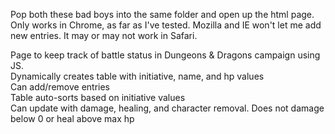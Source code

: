 Pop both these bad boys into the same folder and open up the html page.
Only works in Chrome, as far as I've tested. Mozilla and IE won't let me add new entries. It may or may not work in Safari.

Page to keep track of battle status in Dungeons & Dragons campaign using JS. <br>
Dynamically creates table with initiative, name, and hp values<br>
Can add/remove entries<br>
Table auto-sorts based on initiative values<br>
Can update with damage, healing, and character removal. Does not damage below 0 or heal above max hp
